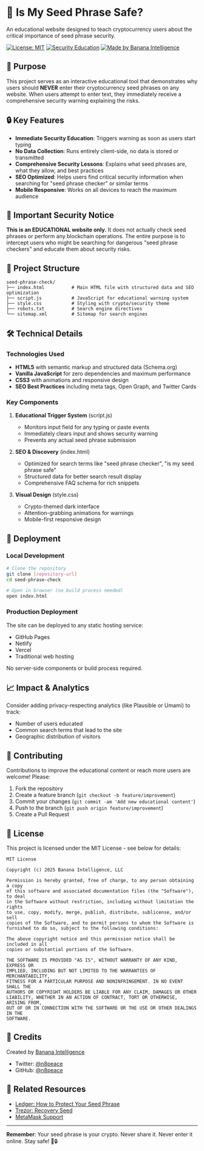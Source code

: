# 🍌 Is My Seed Phrase Safe?

An educational website designed to teach cryptocurrency users about the critical importance of seed phrase security.

[![License: MIT](https://img.shields.io/badge/License-MIT-yellow.svg)](https://opensource.org/licenses/MIT)
[![Security Education](https://img.shields.io/badge/Purpose-Security%20Education-green)](https://ismyseedphrasesafe.com)
[![Made by Banana Intelligence](https://img.shields.io/badge/Made%20by-Banana%20Intelligence-yellow)](https://bananaintelligence.ai)

## 🎯 Purpose

This project serves as an interactive educational tool that demonstrates why users should **NEVER** enter their cryptocurrency seed phrases on any website. When users attempt to enter text, they immediately receive a comprehensive security warning explaining the risks.

## 🔒 Key Features

- **Immediate Security Education**: Triggers warning as soon as users start typing
- **No Data Collection**: Runs entirely client-side, no data is stored or transmitted
- **Comprehensive Security Lessons**: Explains what seed phrases are, what they allow, and best practices
- **SEO Optimized**: Helps users find critical security information when searching for "seed phrase checker" or similar terms
- **Mobile Responsive**: Works on all devices to reach the maximum audience

## 🚨 Important Security Notice

**This is an EDUCATIONAL website only.** It does not actually check seed phrases or perform any blockchain operations. The entire purpose is to intercept users who might be searching for dangerous "seed phrase checkers" and educate them about security risks.

## 📁 Project Structure

```
seed-phrase-check/
├── index.html          # Main HTML file with structured data and SEO optimization
├── script.js           # JavaScript for educational warning system
├── style.css           # Styling with crypto/security theme
├── robots.txt          # Search engine directives
└── sitemap.xml         # Sitemap for search engines
```

## 🛠️ Technical Details

### Technologies Used
- **HTML5** with semantic markup and structured data (Schema.org)
- **Vanilla JavaScript** for zero dependencies and maximum performance
- **CSS3** with animations and responsive design
- **SEO Best Practices** including meta tags, Open Graph, and Twitter Cards

### Key Components

1. **Educational Trigger System** (script.js)
   - Monitors input field for any typing or paste events
   - Immediately clears input and shows security warning
   - Prevents any actual seed phrase submission

2. **SEO & Discovery** (index.html)
   - Optimized for search terms like "seed phrase checker", "is my seed phrase safe"
   - Structured data for better search result display
   - Comprehensive FAQ schema for rich snippets

3. **Visual Design** (style.css)
   - Crypto-themed dark interface
   - Attention-grabbing animations for warnings
   - Mobile-first responsive design

## 🚀 Deployment

### Local Development
```bash
# Clone the repository
git clone [repository-url]
cd seed-phrase-check

# Open in browser (no build process needed)
open index.html
```

### Production Deployment
The site can be deployed to any static hosting service:
- GitHub Pages
- Netlify
- Vercel
- Traditional web hosting

No server-side components or build process required.

## 📈 Impact & Analytics

Consider adding privacy-respecting analytics (like Plausible or Umami) to track:
- Number of users educated
- Common search terms that lead to the site
- Geographic distribution of visitors

## 🤝 Contributing

Contributions to improve the educational content or reach more users are welcome! Please:

1. Fork the repository
2. Create a feature branch (`git checkout -b feature/improvement`)
3. Commit your changes (`git commit -am 'Add new educational content'`)
4. Push to the branch (`git push origin feature/improvement`)
5. Create a Pull Request

## 📜 License

This project is licensed under the MIT License - see below for details:

```
MIT License

Copyright (c) 2025 Banana Intelligence, LLC

Permission is hereby granted, free of charge, to any person obtaining a copy
of this software and associated documentation files (the "Software"), to deal
in the Software without restriction, including without limitation the rights
to use, copy, modify, merge, publish, distribute, sublicense, and/or sell
copies of the Software, and to permit persons to whom the Software is
furnished to do so, subject to the following conditions:

The above copyright notice and this permission notice shall be included in all
copies or substantial portions of the Software.

THE SOFTWARE IS PROVIDED "AS IS", WITHOUT WARRANTY OF ANY KIND, EXPRESS OR
IMPLIED, INCLUDING BUT NOT LIMITED TO THE WARRANTIES OF MERCHANTABILITY,
FITNESS FOR A PARTICULAR PURPOSE AND NONINFRINGEMENT. IN NO EVENT SHALL THE
AUTHORS OR COPYRIGHT HOLDERS BE LIABLE FOR ANY CLAIM, DAMAGES OR OTHER
LIABILITY, WHETHER IN AN ACTION OF CONTRACT, TORT OR OTHERWISE, ARISING FROM,
OUT OF OR IN CONNECTION WITH THE SOFTWARE OR THE USE OR OTHER DEALINGS IN THE
SOFTWARE.
```

## 👥 Credits

Created by [Banana Intelligence](https://bananaintelligence.ai)
- Twitter: [@n8peace](https://twitter.com/n8peace)
- GitHub: [@n8peace](https://github.com/n8peace)

## 🔗 Related Resources

- [Ledger: How to Protect Your Seed Phrase](https://support.ledger.com/article/how-to-protect-your-secret-recovery-phrase-from-natural-disasters)
- [Trezor: Recovery Seed](https://support.trezor.io/mnemonic-seed/)
- [MetaMask Support](https://support.metamask.io)

---

**Remember**: Your seed phrase is your crypto. Never share it. Never enter it online. Stay safe! 🍌🔒